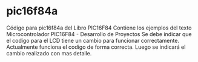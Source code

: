 # pic16f84a
Código para pic16f84a del Libro PIC16F84
Contiene los ejemplos del texto 
Microcontrolador PIC16F84 - Desarrollo de Proyectos
Se debe indicar que el codigo para el LCD tiene un cambio para funcionar correctamente.
Actualmente funciona el codigo de forma correcta.
Luego se indicará el cambio realizado con mas detalle.
